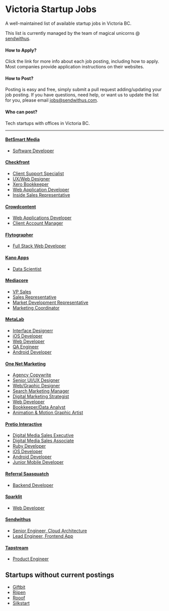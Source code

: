 # Victoria Startup Jobs

A well-maintained list of available startup jobs in Victoria BC. 

This list is currently managed by the team of magical unicorns @ [sendwithus](http://sendwithus.com).

#### How to Apply?
Click the link for more info about each job posting, including how to apply. Most companies provide application instructions on their websites. 

#### How to Post?
Posting is easy and free, simply submit a pull request adding/updating your job posting. If you have questions, need help, or want us to update the list for you, please email jobs@sendwithus.com. 

#### Who can post?
Tech startups with offices in Victoria BC. 

<hr>

#### [BetSmart Media](http://www.betsmartmedia.com/)
* [Software Developer](http://www.betsmartmedia.com/software-developer)

#### [Checkfront](https://www.checkfront.com/)
* [Client Support Specialist](http://checkfront.workable.com/jobs/27727)
* [UX/Web Designer](https://www.checkfront.com/careers/uiweb-designer-wanted)
* [Xero Bookkeeper](https://www.checkfront.com/careers/xero-bookkeeper)
* [Web Application Developer](https://www.checkfront.com/careers/web-developer)
* [Inside Sales Representative](https://www.checkfront.com/careers/inside-sales)

#### [Crowdcontent](https://www.crowdcontent.com/)
* [Web Applications Developer](https://www.crowdcontent.com/about-us/careers)
* [Client Account Manager](https://www.crowdcontent.com/about-us/careers)

#### [Flytographer](http://www.flytographer.com/)
* [Full Stack Web Developer](http://www.flytographer.com/jobs)

#### [Kano Apps](http://www.kanoapps.com/)
* [Data Scientist](https://kanoapps.bamboohr.com/jobs/view.php?id=11)

#### [Mediacore](http://www.mediacore.com/)
* [VP Sales](https://mediacore.bamboohr.com/jobs/view.php?id=10)
* [Sales Representative](https://mediacore.bamboohr.com/jobs/view.php?id=13)
* [Market Development Representative](https://mediacore.bamboohr.com/jobs/view.php?id=15)
* [Marketing Coordinator](https://mediacore.bamboohr.com/jobs/view.php?id=16)

#### [MetaLab](http://metalab.co/)
* [Interface Designerr](http://metalab.co/careers/)
* [iOS Developer](http://metalab.co/careers/)
* [Web Developer](http://metalab.co/careers/)
* [QA Engineer](http://metalab.co/careers/)
* [Android Developer](http://metalab.co/careers/)

#### [One Net Marketing](http://onenetmarketing.com)
* [Agency Copywrite](http://onenetmarketing.com/careers/)
* [Senior UI/UX Designer](http://onenetmarketing.com/careers/)
* [Web/Graphic Designer](http://onenetmarketing.com/careers/)
* [Search Marketing Manager](http://onenetmarketing.com/careers/)
* [Digital Marketing Strategist](http://onenetmarketing.com/careers/)
* [Web Developer](http://onenetmarketing.com/careers/)
* [Bookkeeper/Data Analyst](http://onenetmarketing.com/careers/)
* [Animation & Motion Graphic Artist](http://onenetmarketing.com/careers/)

#### [Pretio Interactive](https://www.pretio.in/)
* [Digital Media Sales Executive](https://www.pretio.in/jobs/digital-media-sales-executive/)
* [Digital Media Sales Associate](https://www.pretio.in/jobs/digital-media-sales-associate/)
* [Ruby Developer](https://www.pretio.in/jobs/ruby-developer/)
* [iOS Developer](https://www.pretio.in/jobs/ios-developer/)
* [Android Developer](https://www.pretio.in/jobs/android-developer/)
* [Junior Mobile Developer](https://www.pretio.in/jobs/junior-mobile-developer/)

#### [Referral Saasquatch](http://www.referralsaasquatch.com/)
* [Backend Developer](http://www.referralsaasquatch.com/careers/#op-35157-backend-developer)

#### [Sparklit](https://www.sparklit.com/)
* [Web Developer](https://www.sparklit.com/careers/)

#### [Sendwithus](https://www.sendwithus.com)
* [Senior Engineer, Cloud Architecture](https://www.sendwithus.com/jobs/senior-engineer-cloud-architecture)
* [Lead Engineer, Frontend App](https://www.sendwithus.com/jobs/lead-engineer-frontend-app)

#### [Tapstream](https://tapstream.com/)
* [Product Engineer](https://angel.co/tapstream/jobs/25559-product-engineer)


## Startups without current postings
* [Giftbit](https://www.giftbit.com/)
* [Riipen](https://riipen.com/)
* [Rooof](https://www.rooof.com/)
* [Silkstart](http://silkstart.com/about/)
